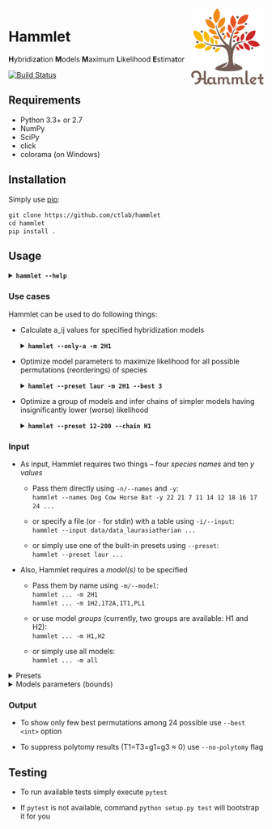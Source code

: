 <img src="logo.png" height="160px" align="right" />

# Hammlet

**H**ybridiz**a**tion **M**odels **M**aximum **L**ikelihood **E**stima**t**or

[![Build Status](https://travis-ci.com/ctlab/hammlet.svg?token=pAKqBLzpb9BxmWFfS6qX&branch=master)](https://travis-ci.com/ctlab/hammlet)

## Requirements

* Python 3.3+ or 2.7
* NumPy
* SciPy
* click
* colorama (on Windows)

## Installation

Simply use [pip](https://pip.pypa.io/en/stable/quickstart/):

    git clone https://github.com/ctlab/hammlet
    cd hammlet
    pip install .

## Usage

<details>
<summary><b><code>hammlet --help</code></b></summary>

    Usage: hammlet [OPTIONS]

      Hybridization Models Maximum Likelihood Estimator

      Author: Konstantin Chukharev (lipen00@gmail.com)

    Options:
      --preset <preset>              Preset data (laur/12-200/12-200-70-50/5-10/29-8...)
      -i, --input <path|->           File with markers presence/absence data
      -n, --names <name...>          Space-separated list of four species names
      -y <int...>                    Space-separated list of ten y values (y11 y12 y13 y14 y22 y23 y24 y33 y34 y44)
      -r <float...>                  Space-separated list of four r values  [default: 1, 1, 1, 1]
      -m, --model <name...|all>      Comma-separated list of models
      --theta <n0 T1 T3 g1 g3>       Space-separated list of five theta components for a_ij (n0 T1 T3 gamma1 gamma3)
      --chain [H1|H2]                Model group for simplest models computation
      --levels <path|->              File with levels data
      --best <int|all>               Number of best models to show  [default: all]
      --method [SLSQP|L-BFGS-B|TNC]  Optimization method  [default: SLSQP]
      --theta0 <n0 T1 T3 g1 g3>      Space-separated list of five initial theta components (n0 T1 T3 gamma1 gamma3)
      --only-first                   Do calculations only for first (initial) permutation
      --only-permutation <name...>   Do calculations only for given permutation
      --free-permutation             [chain] Use best permutations for each simpler model
      --only-a                       Do only a_ij calculations
      --bootstrap <int>              Bootstrap a_ij values by applying Poisson to the input ys
      --no-polytomy                  Do not show polytomy results
      --show-permutation <name...>   Show morphed y values for given permutation
      -p, --pvalue <float>           p-value for statistical tests  [default: 0.05]
      --debug                        Debug.
      --version                      Show the version and exit.
      -h, --help                     Show this message and exit.

</details>

### Use cases

Hammlet can be used to do following things:

* Calculate a_ij values for specified hybridization models

    <details>
    <summary><b><code>hammlet --only-a -m 2H1</code></b></summary>

        [*] Doing only a_ij calculations...
        [+] Result for model 2H1, permutation [A, B, C, D], theta=(96.0, 0.5, 0.5, 0.5, 0.5), r=(1, 1, 1, 1):
         ij  y_ij ~ij~~y_ij~  a_ij
         11   16   11   16   32.178
         12   16   12   16   28.728
         13   16   13   16   43.413
         14   16   14   16   11.231
         22   16   22   16   18.269
         23   16   23   16    9.322
         24   16   24   16   25.140
         33   16   33   16   10.862
         34   16   34   16    8.546
         44   16   44   16    7.044

    </details>

* Optimize model parameters to maximize likelihood for all possible permutations (reorderings) of species

    <details>
    <summary><b><code>hammlet --preset laur -m 2H1 --best 3</code></b></summary>

        [*] Using preset "laur"
        [*] Species: Dog, Cow, Horse, Bat
        [*] y values: 22 21 7 11 14 12 18 16 17 24
        [*] Optimizing model 2H1...
        [+] Done optimizing model 2H1 in 0.4 s.
        [@] 2H1, TTgg, 1, Cow, Bat, Dog, Horse, LL=292.589, n0=95.495, T1=0.150, T3=0.077, g1=1.000, g3=0.533
        [@] 2H1, TTgg, 2, Dog, Bat, Cow, Horse, LL=292.414, n0=95.447, T1=0.175, T3=0.040, g1=0.917, g3=0.572
        [@] 2H1, TTgg, 3, Bat, Dog, Horse, Cow, LL=292.327, n0=95.717, T1=0.177, T3=0.000, g1=0.468, g3=0.114
        [+] All done in 0.4 s.

    </details>

* Optimize a group of models and infer chains of simpler models having insignificantly lower (worse) likelihood
    <details>
    <summary><b><code>hammlet --preset 12-200 --chain H1</code></b></summary>

        [*] Using preset "12-200"
        [*] Species: A, B, C, D
        [*] y values: 12 12 200 12 12 12 12 12 12 12
        [*] Searching for simplest models from H1...
        [*] Total 3 chain(s):
            2H1 -> 1PH1
            2H1 -> 1H2 -> 1PH1
            2H1 -> 1H3 -> 1PH1
        [+] Done calculating 1 simplest model(s) in 0.8 s.
        [@] 1PH1, 0TNg, 1, A, C, B, D, LL=965.392, n0=132.076, T1=0.000, T3=1.425, g1=0.000, g3=0.935
        [+] All done in 6.7 s.

    </details>

### Input

* As input, Hammlet requires two things – four _species names_ and ten _y values_

    - Pass them directly using `-n/--names` and `-y`:<br>
        `hammlet --names Dog Cow Horse Bat -y 22 21 7 11 14 12 18 16 17 24 ...`

    - or specify a file (or `-` for stdin) with a table using `-i/--input`:<br>
        `hammlet --input data/data_laurasiatherian ...`

    - or simply use one of the built-in presets using `--preset`:<br>
        `hammlet --preset laur ...`

* Also, Hammlet requires a _model(s)_ to be specified

    - Pass them by name using `-m/--model`:<br>
        `hammlet ... -m 2H1`<br>
        `hammlet ... -m 1H2,1T2A,1T1,PL1`

    - or use model _groups_ (currently, two groups are available: H1 and H2):<br>
        `hammlet ... -m H1,H2`

    - or simply use all models:<br>
        `hammlet ... -m all`

<details>
<summary>Presets</summary>

|    Preset    |       Species names       |            y values            |
|:------------:|:-------------------------:|:------------------------------:|
|     laur     |     Dow Cow Horse Bat     |  22 21 7 11 14 12 18 16 17 24  |
|    12-200    |          A B C D          | 12 12 200 12 12 12 12 12 12 12 |
| 12-200-70-50 |          A B C D          | 12 200 12 70 12 12 12 50 12 12 |
|     5-10     |          A B C D          |  5 10 59 3 5 20 68 125 72 10   |

</details>

<details>
<summary>Models parameters (bounds)</summary>

| Name  | Mnemo | T1  | T3  | g1  | g3  |     | Name  | Mnemo | T1  | T3  | g1  | g3  |
|:-----:|:-----:|:---:|:---:|:---:|:---:|:---:|:-----:|:-----:|:---:|:---:|:---:|:---:|
|  2H1  | TTgg  |     |     |     |     |     |  2H2  | TTgg  |     |     |     |     |
|  1H1  | TTg0  |     |     |     |  0  |     | 2HA1  | TTg0  |     |     |     |  0  |
|  1H2  | TT1g  |     |     |  1  |     |     | 2HA2  | TTg1  |     |     |     |  1  |
|  1H3  | TT0g  |     |     |  0  |     |     | 2HB1  | TT0g  |     |     |  0  |     |
|  1H4  | TTg1  |     |     |     |  1  |     | 2HB2  | TT1g  |     |     |  1  |     |
|  1HP  | T0gg  |     |  0  |     |     |     |  2HP  | T0gg  |     |  0  |     |     |
|  1T1  | TT10  |     |     |  1  |  0  |     |  2T1  | TT01  |     |     |  0  |  1  |
|  1T2  | TT00  |     |     |  0  |  0  |     |  2T2  | TT00  |     |     |  0  |  0  |
| 1T2A  | TT01  |     |     |  0  |  1  |     | 2T2A  | TT01  |     |     |  0  |  1  |
| 1T2B  | TT11  |     |     |  1  |  1  |     | 2T2B  | TT11  |     |     |  1  |  1  |
| 1PH1  | 0TNg  |  0  |     | N/D |     |     | 2PH1  | 0TNg  |  0  |     | N/D |     |
| 1PH1A | T01g  |     |  0  |  1  |     |     | 2PH2  | T0g0  |     |  0  |     |  0  |
| 1PH2  | T0g0  |     |  0  |     |  0  |     | 2PH2A | T00g  |     |  0  |  0  |     |
| 1PH3  | T0g1  |     |  0  |     |  1  |     | 2PH2B | T01g  |     |  0  |  1  |     |
|  1P1  | 0TN0  |  0  |     | N/D |  0  |     | 2PH2C | T0g1  |     |  0  |     |  1  |
|  1P2  | T00N  |     |  0  |  0  | N/D |     |  2P1  | 0TN0  |  0  |     | N/D |  0  |
| 1P2A  | 0TN1  |  0  |     | N/D |  1  |     | 2P1A  | 0TN1  |  0  |     | N/D |  1  |
| 1P2B  | T011  |     |  0  |  1  |  1  |     |  2P2  | T000  |     |  0  |  0  |  0  |
|  1P3  | T010  |     |  0  |  1  |  0  |     | 2P2A  | T011  |     |  0  |  1  |  1  |
|  PL1  | 00NN  |  0  |  0  | N/D | N/D |     |  2P3  | T010  |     |  0  |  1  |  0  |
|  PL2  | 00NN  |  0  |  0  | N/D | N/D |     | 2P3A  | T001  |     |  0  |  0  |  1  |

</details>

### Output

* To show only few best permutations among 24 possible use `--best <int>` option

* To suppress polytomy results (T1=T3=g1=g3 &asymp; 0) use `--no-polytomy` flag

## Testing

* To run available tests simply execute `pytest`

* If `pytest` is not available, command `python setup.py test` will bootstrap it for you
